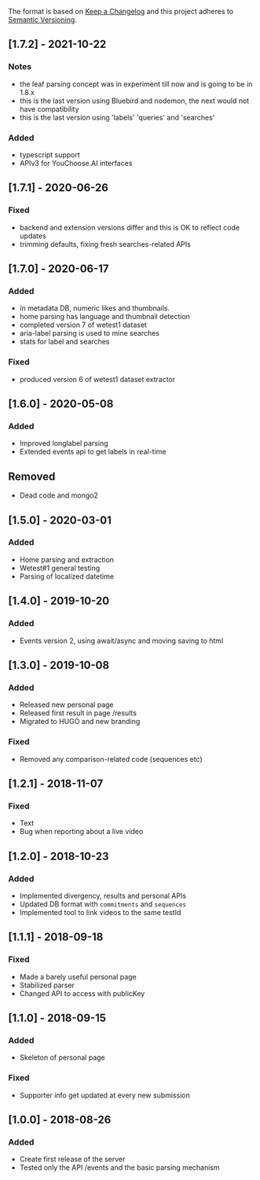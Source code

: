 The format is based on [Keep a Changelog](http://keepachangelog.com/) and this
project adheres to [Semantic Versioning](http://semver.org/).

## [1.7.2] - 2021-10-22
### Notes
- the leaf parsing concept was in experiment till now and is going to be in 1.8.x
- this is the last version using Bluebird and nodemon, the next would not have compatibility
- this is the last version using 'labels' 'queries' and 'searches'
### Added
- typescript support
- APIv3 for YouChoose.AI interfaces

## [1.7.1] - 2020-06-26
### Fixed
- backend and extension versions differ and this is OK to reflect code updates
- trimming defaults, fixing fresh searches-related APIs

## [1.7.0] - 2020-06-17
### Added
- in metadata DB, numeric likes and thumbnails.
- home parsing has language and thumbnail detection
- completed version 7 of wetest1 dataset
- aria-label parsing is used to mine searches
- stats for label and searches
### Fixed
- produced version 6 of wetest1 dataset extractor

## [1.6.0] - 2020-05-08
### Added
- Improved longlabel parsing
- Extended events api to get labels in real-time
## Removed
- Dead code and mongo2

## [1.5.0] - 2020-03-01
### Added
- Home parsing and extraction
- Wetest#1 general testing
- Parsing of localized datetime 

## [1.4.0] - 2019-10-20
### Added
- Events version 2, using await/async and moving saving to html

## [1.3.0] - 2019-10-08
### Added
- Released new personal page
- Released first result in page /results
- Migrated to HUGO and new branding
### Fixed
- Removed any comparison-related code (sequences etc)

## [1.2.1] - 2018-11-07
### Fixed
- Text
- Bug when reporting about a live video

## [1.2.0] - 2018-10-23
### Added
- Implemented divergency, results and personal APIs
- Updated DB format with `commitments` and `sequences`
- Implemented tool to link videos to the same testId

## [1.1.1] - 2018-09-18
### Fixed
- Made a barely useful personal page
- Stabilized parser
- Changed API to access with publicKey

## [1.1.0] - 2018-09-15
### Added
- Skeleton of personal page
### Fixed
- Supporter info get updated at every new submission

## [1.0.0] - 2018-08-26
### Added
- Create first release of the server
- Tested only the API /events and the basic parsing mechanism
